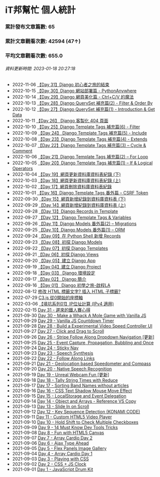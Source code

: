 # iT邦幫忙 個人統計
### 累計發布文章篇數: 65
### 累計文章觀看次數: 42594 (47↑)
### 平均文章觀看次數: 655.0
###### 資料更新時間: 2023-01-18 20:27:18

* 2022-11-06 [【Day 31】Django 初心者之旅的結束](https://ithelp.ithome.com.tw/articles/10309287)
* 2022-10-15 [【Day 30】Django 網站部署篇 - PythonAnywhere](https://ithelp.ithome.com.tw/articles/10308084)
* 2022-10-14 [【Day 29】Django 網頁美化篇 - Ctrl+C/V 的魔法](https://ithelp.ithome.com.tw/articles/10308179)
* 2022-10-13 [【Day 28】Django QuerySet 補充篇(2) - Filter & Order By](https://ithelp.ithome.com.tw/articles/10306337)
* 2022-10-12 [【Day 27】Django QuerySet 補充篇(1) - Introduction & Get Data](https://ithelp.ithome.com.tw/articles/10306215)
* 2022-10-11 [【Day 26】 Django 客製化 404 頁面](https://ithelp.ithome.com.tw/articles/10305839)
* 2022-10-10 [【Day 25】Django Template Tags 補充篇(6) - Filter](https://ithelp.ithome.com.tw/articles/10305838)
* 2022-10-09 [【Day 24】 Django Template Tags 補充篇(5) - Include](https://ithelp.ithome.com.tw/articles/10305837)
* 2022-10-08 [【Day 23】Django Template Tags 補充篇(4) - Extends](https://ithelp.ithome.com.tw/articles/10305836)
* 2022-10-07 [【Day 22】Django Template Tags 補充篇(3) – Cycle & Comment](https://ithelp.ithome.com.tw/articles/10305339)
* 2022-10-06 [【Day 21】Django Template Tags 補充篇(2) – For Loop](https://ithelp.ithome.com.tw/articles/10303417)
* 2022-10-05 [【Day 20】Django Template Tags 補充篇(1) – If & Logical Operators](https://ithelp.ithome.com.tw/articles/10303172)
* 2022-10-04 [【Day 19】網頁更新資料庫資料表紀錄 (下)](https://ithelp.ithome.com.tw/articles/10303165)
* 2022-10-03 [【Day 18】網頁更新資料庫資料表紀錄 (上)](https://ithelp.ithome.com.tw/articles/10303160)
* 2022-10-02 [【Day 17】網頁刪除資料庫資料表紀錄](https://ithelp.ithome.com.tw/articles/10301341)
* 2022-10-01 [【Day 16】Django Template Tags 番外篇 – CSRF Token](https://ithelp.ithome.com.tw/articles/10301336)
* 2022-09-30 [【Day 15】網頁新增紀錄到資料庫資料表 (下)](https://ithelp.ithome.com.tw/articles/10299825)
* 2022-09-29 [【Day 14】網頁新增紀錄到資料庫資料表 (上)](https://ithelp.ithome.com.tw/articles/10299799)
* 2022-09-28 [【Day 13】Django Records in Template](https://ithelp.ithome.com.tw/articles/10299762)
* 2022-09-27 [【Day 12】 Django Template Tags & Variables](https://ithelp.ithome.com.tw/articles/10298621)
* 2022-09-26 [【Day 11】Django Models 番外篇(2) – Migrations](https://ithelp.ithome.com.tw/articles/10297977)
* 2022-09-25 [【Day 10】Django Models 番外篇(1) – ORM](https://ithelp.ithome.com.tw/articles/10297644)
* 2022-09-24 [【Day 09】在 Python Shell 新增 Records](https://ithelp.ithome.com.tw/articles/10296881)
* 2022-09-23 [【Day 08】初探 Django Models](https://ithelp.ithome.com.tw/articles/10296151)
* 2022-09-22 [【Day 07】初探 Django Templates](https://ithelp.ithome.com.tw/articles/10295120)
* 2022-09-21 [【Day 06】初探 Django Views](https://ithelp.ithome.com.tw/articles/10294797)
* 2022-09-20 [【Day 05】建立 Django App](https://ithelp.ithome.com.tw/articles/10294439)
* 2022-09-19 [【Day 04】建立 Django Project](https://ithelp.ithome.com.tw/articles/10293766)
* 2022-09-18 [【Day 03】 Django 環境設定](https://ithelp.ithome.com.tw/articles/10293016)
* 2022-09-17 [【Day 02】 Django 簡介](https://ithelp.ithome.com.tw/articles/10292262)
* 2022-09-16 [【Day 01】 Django 初學之旅-啟程LA](https://ithelp.ithome.com.tw/articles/10291414)
* 2022-08-12 [修改 HTML 標籤文字? 插入 HTML 子標籤?](https://ithelp.ithome.com.tw/articles/10286568)
* 2022-07-29 [C3.js 從0開始的座標軸](https://ithelp.ithome.com.tw/articles/10286241)
* 2022-03-06 [【填坑系列01】IP位址計算 (IPv4 適用)](https://ithelp.ithome.com.tw/articles/10284230)
* 2022-02-15 [Day 31 - 遲來的鐵人賽心得](https://ithelp.ithome.com.tw/articles/10277460)
* 2021-09-30 [Day 30 - Make a Whack A Mole Game with Vanilla JS](https://ithelp.ithome.com.tw/articles/10275312)
* 2021-09-29 [Day 29 - Vanilla JS Countdown Timer](https://ithelp.ithome.com.tw/articles/10274715)
* 2021-09-28 [Day 28 - Build a Experimental Video Speed Controller UI](https://ithelp.ithome.com.tw/articles/10273844)
* 2021-09-27 [Day 27 - Click and Drag to Scroll](https://ithelp.ithome.com.tw/articles/10273130)
* 2021-09-26 [Day 26 - Stripe Follow Along Dropdown Navigation [更新]](https://ithelp.ithome.com.tw/articles/10272127)
* 2021-09-25 [Day 25 - Event Capture, Propagation, Bubbling and Once](https://ithelp.ithome.com.tw/articles/10271964)
* 2021-09-24 [Day 24 - Sticky Nav](https://ithelp.ithome.com.tw/articles/10271429)
* 2021-09-23 [Day 23 - Speech Synthesis](https://ithelp.ithome.com.tw/articles/10270667)
* 2021-09-22 [Day 22 - Follow Along Links](https://ithelp.ithome.com.tw/articles/10269926)
* 2021-09-21 [Day 21 - Geolocation based Speedometer and Compass](https://ithelp.ithome.com.tw/articles/10269325)
* 2021-09-20 [Day 20 - Native Speech Recognition](https://ithelp.ithome.com.tw/articles/10267972)
* 2021-09-19 [Day 19 - Unreal Webcam Fun [更新]](https://ithelp.ithome.com.tw/articles/10267963)
* 2021-09-18 [Day 18 - Tally String Times with Reduce](https://ithelp.ithome.com.tw/articles/10267101)
* 2021-09-17 [Day 17 - Sorting Band Names without articles](https://ithelp.ithome.com.tw/articles/10265886)
* 2021-09-16 [Day 16 - CSS Text Shadow Mouse Move Effect](https://ithelp.ithome.com.tw/articles/10264930)
* 2021-09-15 [Day 15 - LocalStorage and Event Delegation](https://ithelp.ithome.com.tw/articles/10264123)
* 2021-09-14 [Day 14 - Object and Arrays - Reference VS Copy](https://ithelp.ithome.com.tw/articles/10263645)
* 2021-09-13 [Day 13 - Slide In on Scroll](https://ithelp.ithome.com.tw/articles/10263151)
* 2021-09-12 [Day 12 - Key Sequence Detection (KONAMI CODE)](https://ithelp.ithome.com.tw/articles/10262716)
* 2021-09-11 [Day 11 - Custom HTML5 Video Player](https://ithelp.ithome.com.tw/articles/10262441)
* 2021-09-10 [Day 10 - Hold Shift to Check Multiple Checkboxes](https://ithelp.ithome.com.tw/articles/10262242)
* 2021-09-09 [Day 9 - 14 Must Know Dev Tools Tricks](https://ithelp.ithome.com.tw/articles/10261702)
* 2021-09-08 [Day 8 - Fun with HTML5 Canvas](https://ithelp.ithome.com.tw/articles/10261307)
* 2021-09-07 [Day 7 - Array Cardio Day 2](https://ithelp.ithome.com.tw/articles/10260935)
* 2021-09-06 [Day 6 - Ajax Type Ahead](https://ithelp.ithome.com.tw/articles/10260616)
* 2021-09-05 [Day 5 - Flex Panels Image Gallery](https://ithelp.ithome.com.tw/articles/10260408)
* 2021-09-04 [Day 4 - Array Cardio Day 1](https://ithelp.ithome.com.tw/articles/10259990)
* 2021-09-03 [Day 3 - Playing with CSS](https://ithelp.ithome.com.tw/articles/10259723)
* 2021-09-02 [Day 2 - CSS + JS Clock](https://ithelp.ithome.com.tw/articles/10259313)
* 2021-09-01 [Day 1 - JavaScript Drum Kit](https://ithelp.ithome.com.tw/articles/10259079)
